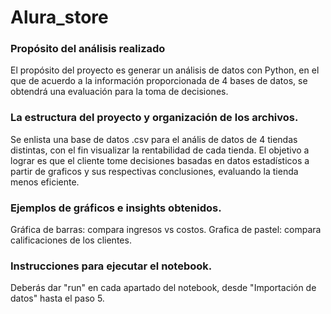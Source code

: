 # Alura_store
### Propósito del análisis realizado
El propósito del proyecto es generar un análisis de datos con Python, en el que de acuerdo a la información proporcionada de 4 bases de datos, se obtendrá una evaluación para la toma de decisiones.
 
### La estructura del proyecto y organización de los archivos.
Se enlista una base de datos .csv para el anális de datos de 4 tiendas distintas, con el fin visualizar la rentabilidad de cada tienda. El objetivo a lograr es que el cliente tome decisiones basadas en datos estadísticos a partir de graficos y sus respectivas conclusiones, evaluando la tienda menos eficiente.

### Ejemplos de gráficos e insights obtenidos.
Gráfica de barras: compara ingresos vs costos.
Grafica de pastel: compara calificaciones de los clientes.

### Instrucciones para ejecutar el notebook.
Deberás dar "run" en cada apartado del notebook, desde "Importación de datos" hasta el paso 5.


